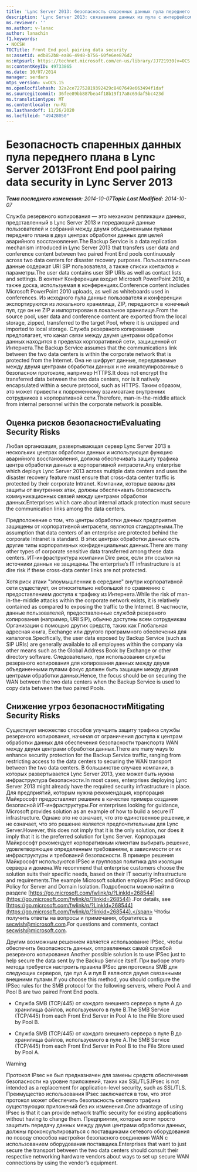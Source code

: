 ```yaml
---
title: 'Lync Server 2013: безопасность спаренных данных пула переднего плана'
description: 'Lync Server 2013: связывание данных из пула с интерфейсом на стороне более передней части.'
ms.reviewer: ''
ms.author: v-lanac
author: lanachin
f1.keywords:
- NOCSH
TOCTitle: Front End pool pairing data security
ms:assetid: edb852b8-ea86-4948-b756-60fe6ee876d2
ms:mtpsurl: https://technet.microsoft.com/en-us/library/JJ721930(v=OCS.15)
ms:contentKeyID: 49733865
ms.date: 10/07/2014
manager: serdars
mtps_version: v=OCS.15
ms.openlocfilehash: 32a2ce72752819392429c8407649e663494f1daf
ms.sourcegitcommit: 36fee89bb887bea4f18b19f17a8c69daf5bc423d
ms.translationtype: MT
ms.contentlocale: ru-RU
ms.lasthandoff: 11/26/2020
ms.locfileid: "49428050"
---
```

# <a name="front-end-pool-pairing-data-security-in-lync-server-2013"></a><span data-ttu-id="53080-103">Безопасность спаренных данных пула переднего плана в Lync Server 2013</span><span class="sxs-lookup"><span data-stu-id="53080-103">Front End pool pairing data security in Lync Server 2013</span></span>

<div data-xmlns="http://www.w3.org/1999/xhtml">

<div class="topic" data-xmlns="http://www.w3.org/1999/xhtml" data-msxsl="urn:schemas-microsoft-com:xslt" data-cs="https://msdn.microsoft.com/">

<div data-asp="https://msdn2.microsoft.com/asp">



</div>

<div id="mainSection">

<div id="mainBody"><span data-ttu-id="53080-104">

<span> </span></span><span class="sxs-lookup"><span data-stu-id="53080-104">

<span> </span></span></span>

<span data-ttu-id="53080-105">_**Тема последнего изменения:** 2014-10-07_</span><span class="sxs-lookup"><span data-stu-id="53080-105">_**Topic Last Modified:** 2014-10-07_</span></span>

<span data-ttu-id="53080-106">Служба резервного копирования — это механизм репликации данных, представленный в Lync Server 2013 и передающий данные пользователей и собраний между двумя объединенными пулами переднего плана в двух центрах обработки данных для целей аварийного восстановления.</span><span class="sxs-lookup"><span data-stu-id="53080-106">The Backup Service is a data replication mechanism introduced in Lync Server 2013 that transfers user data and conference content between two paired Front End pools continuously across two data centers for disaster recovery purposes.</span></span> <span data-ttu-id="53080-107">Пользовательские данные содержат URI SIP пользователя, а также списки контактов и параметры.</span><span class="sxs-lookup"><span data-stu-id="53080-107">The user data contains user SIP URIs as well as contact lists and settings.</span></span> <span data-ttu-id="53080-108">В контент Конференции входит Microsoft PowerPoint 2010, а также доска, используемая в конференциях.</span><span class="sxs-lookup"><span data-stu-id="53080-108">Conference content includes Microsoft PowerPoint 2010 uploads, as well as whiteboards used in conferences.</span></span> <span data-ttu-id="53080-109">Из исходного пула данные пользователя и конференции экспортируются из локального хранилища, ZIP, передаются в конечный пул, где он не ZIP и импортирован в локальное хранилище.</span><span class="sxs-lookup"><span data-stu-id="53080-109">From the source pool, user data and conference content are exported from the local storage, zipped, transferred to the target Pool, where it is unzipped and imported to local storage.</span></span> <span data-ttu-id="53080-110">Служба резервного копирования предполагает, что канал связи между двумя центрами обработки данных находится в пределах корпоративной сети, защищенной от Интернета.</span><span class="sxs-lookup"><span data-stu-id="53080-110">The Backup Service assumes that the communications link between the two data centers is within the corporate network that is protected from the Internet.</span></span> <span data-ttu-id="53080-111">Она не шифрует данные, передаваемые между двумя центрами обработки данных и не инкапсулированные в безопасном протоколе, например HTTPS.</span><span class="sxs-lookup"><span data-stu-id="53080-111">It does not encrypt the transferred data between the two data centers, nor is it natively encapsulated within a secure protocol, such as HTTPS.</span></span> <span data-ttu-id="53080-112">Таким образом, это может привести к повременному взаимоатаке внутренних сотрудников в корпоративной сети.</span><span class="sxs-lookup"><span data-stu-id="53080-112">Therefore, man-in-the-middle attack from internal personnel within the corporate network is possible.</span></span>

<div>

## <a name="evaluating-security-risks"></a><span data-ttu-id="53080-113">Оценка рисков безопасности</span><span class="sxs-lookup"><span data-stu-id="53080-113">Evaluating Security Risks</span></span>

<span data-ttu-id="53080-114">Любая организация, развертывающая сервер Lync Server 2013 в нескольких центрах обработки данных и использующая функцию аварийного восстановления, должна обеспечивать защиту трафика центра обработки данных в корпоративной интрасети.</span><span class="sxs-lookup"><span data-stu-id="53080-114">Any enterprise which deploys Lync Server 2013 across multiple data centers and uses the disaster recovery feature must ensure that cross-data center traffic is protected by their corporate Intranet.</span></span> <span data-ttu-id="53080-115">Компании, которые важны для защиты от внутренних атак, должны обеспечивать безопасность коммуникационных связей между центрами обработки данных.</span><span class="sxs-lookup"><span data-stu-id="53080-115">Enterprises which care about internal attack protection must secure the communication links among the data centers.</span></span>

<span data-ttu-id="53080-116">Предположение о том, что центры обработки данных предприятия защищены от корпоративной интрасети, являются стандартными.</span><span class="sxs-lookup"><span data-stu-id="53080-116">The assumption that data centers of an enterprise are protected behind the corporate Intranet is standard.</span></span> <span data-ttu-id="53080-117">В этих центрах обработки данных есть другие типы корпоративных конфиденциальных данных.</span><span class="sxs-lookup"><span data-stu-id="53080-117">There are many other types of corporate sensitive data transferred among these data centers.</span></span> <span data-ttu-id="53080-118">ИТ-инфраструктура компании Dire риск, если эти ссылки на источники данных не защищены.</span><span class="sxs-lookup"><span data-stu-id="53080-118">The enterprise’s IT infrastructure is at dire risk if these cross-data center links are not protected.</span></span>

<span data-ttu-id="53080-119">Хотя риск атаки "злоумышленник в середине" внутри корпоративной сети существует, он относительно небольшой по сравнению с предоставлением доступа к трафику из Интернета.</span><span class="sxs-lookup"><span data-stu-id="53080-119">While the risk of man-in-the-middle attacks within the corporate network exists, it is relatively contained as compared to exposing the traffic to the Internet.</span></span> <span data-ttu-id="53080-120">В частности, данные пользователей, предоставленные службой резервного копирования (например, URI SIP), обычно доступны всем сотрудникам Организации с помощью других средств, таких как Глобальная адресная книга, Exchange или другого программного обеспечения для каталогов.</span><span class="sxs-lookup"><span data-stu-id="53080-120">Specifically, the user data exposed by Backup Service (such as SIP URIs) are generally available to all employees within the company via other means such as the Global Address Book by Exchange or other directory software.</span></span> <span data-ttu-id="53080-121">Следовательно, при использовании службы резервного копирования для копирования данных между двумя объединенными пулами фокус должен быть защищен между двумя центрами обработки данных.</span><span class="sxs-lookup"><span data-stu-id="53080-121">Hence, the focus should be on securing the WAN between the two data centers when the Backup Service is used to copy data between the two paired Pools.</span></span>

</div>

<div>

## <a name="mitigating-security-risks"></a><span data-ttu-id="53080-122">Снижение угроз безопасности</span><span class="sxs-lookup"><span data-stu-id="53080-122">Mitigating Security Risks</span></span>

<span data-ttu-id="53080-123">Существует множество способов улучшить защиту трафика службы резервного копирования, начиная от ограничения доступа к центрам обработки данных для обеспечения безопасности транспорта WAN между двумя центрами обработки данных.</span><span class="sxs-lookup"><span data-stu-id="53080-123">There are many ways to enhance security protection for the Backup Service traffic, ranging from restricting access to the data centers to securing the WAN transport between the two data centers.</span></span> <span data-ttu-id="53080-124">В большинстве случаев компании, в которых развертывается Lync Server 2013, уже может быть нужна инфраструктура безопасности.</span><span class="sxs-lookup"><span data-stu-id="53080-124">In most cases, enterprises deploying Lync Server 2013 might already have the required security infrastructure in place.</span></span> <span data-ttu-id="53080-125">Для предприятий, которым нужна рекомендация, корпорация Майкрософт предоставляет решение в качестве примера создания безопасной ИТ-инфраструктуры.</span><span class="sxs-lookup"><span data-stu-id="53080-125">For enterprises looking for guidance, Microsoft provides solution as an example of how to build a secure IT infrastructure.</span></span> <span data-ttu-id="53080-126">Однако это не означает, что это единственное решение, и не означает, что это решение является предпочтительным для Lync Server.</span><span class="sxs-lookup"><span data-stu-id="53080-126">However, this does not imply that it is the only solution, nor does it imply that it is the preferred solution for Lync Server.</span></span> <span data-ttu-id="53080-127">Корпорация Майкрософт рекомендует корпоративным клиентам выбирать решение, удовлетворяющее определенным требованиям, в зависимости от их инфраструктуры и требований безопасности. В примере решения Майкрософт используются IPSec и групповая политика для изоляции сервера и домена.</span><span class="sxs-lookup"><span data-stu-id="53080-127">We recommend that enterprise customers choose the solution suits their specific needs, based on their IT security infrastructure and requirements.The example Microsoft solution employs IPSec and Group Policy for Server and Domain Isolation.</span></span> <span data-ttu-id="53080-128">Подробности можно найти в разделе [https://go.microsoft.com/fwlink/p/?LinkId=268544](https://go.microsoft.com/fwlink/p/?linkid=268544) .</span><span class="sxs-lookup"><span data-stu-id="53080-128">For details, see [https://go.microsoft.com/fwlink/p/?LinkId=268544](https://go.microsoft.com/fwlink/p/?linkid=268544).</span></span> <span data-ttu-id="53080-129">Чтобы получить ответы на вопросы и примечания, обратитесь в secwish@microsoft.com.</span><span class="sxs-lookup"><span data-stu-id="53080-129">For questions and comments, contact secwish@microsoft.com.</span></span>

<span data-ttu-id="53080-130">Другим возможным решением является использование IPSec, чтобы обеспечить безопасность данных, отправленных самой службой резервного копирования.</span><span class="sxs-lookup"><span data-stu-id="53080-130">Another possible solution is to use IPSec just to help secure the data sent by the Backup Service itself.</span></span> <span data-ttu-id="53080-131">При выборе этого метода требуется настроить правила IPSec для протокола SMB для следующих серверов, где пул A и пул B являются двумя связанными внешними пулами.</span><span class="sxs-lookup"><span data-stu-id="53080-131">If you choose this method, you should configure the IPSec rules for the SMB protocol for the following servers, where Pool A and Pool B are two paired Front End pools.</span></span>

  - <span data-ttu-id="53080-132">Служба SMB (TCP/445) от каждого внешнего сервера в пуле A до хранилища файлов, используемого в пуле B.</span><span class="sxs-lookup"><span data-stu-id="53080-132">The SMB Service (TCP/445) from each Front End Server in Pool A to the File Store used by Pool B.</span></span>

  - <span data-ttu-id="53080-133">Служба SMB (TCP/445) от каждого внешнего сервера в пуле B до хранилища файлов, используемого в пуле A.</span><span class="sxs-lookup"><span data-stu-id="53080-133">The SMB Service (TCP/445) from each Front End Server in Pool B to the File Store used by Pool A.</span></span>

<div>


> [!WARNING]  
> <span data-ttu-id="53080-134">Протокол IPsec не был предназначен для замены средств обеспечения безопасности на уровне приложений, таких как SSL/TLS.</span><span class="sxs-lookup"><span data-stu-id="53080-134">IPsec is not intended as a replacement for application-level security, such as SSL/TLS.</span></span> <span data-ttu-id="53080-135">Преимущество использования IPsec заключается в том, что этот протокол может обеспечить безопасность сетевого трафика существующих приложений без их изменения.</span><span class="sxs-lookup"><span data-stu-id="53080-135">One advantage of using IPsec is that it can provide network traffic security for existing applications without having to change them.</span></span> <span data-ttu-id="53080-136">Предприятия, которые хотят просто защитить передачу данных между двумя центрами обработки данных, должны проконсультироваться с поставщиками сетевого оборудования по поводу способов настройки безопасного соединения WAN с использованием оборудования поставщика.</span><span class="sxs-lookup"><span data-stu-id="53080-136">Enterprises that want to just secure the transport between the two data centers should consult their respective networking hardware vendors about ways to set up secure WAN connections by using the vendor’s equipment.</span></span>



<span data-ttu-id="53080-137"></div>

</div>

</div>

<span> </span>

</div>

</div>

</span><span class="sxs-lookup"><span data-stu-id="53080-137"></div>

</div>

</div>

<span> </span>

</div>

</div>

</span></span></div>

